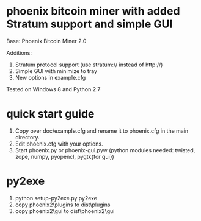 phoenix bitcoin miner with added Stratum support and simple GUI
=======

Base: Phoenix Bitcoin Miner 2.0

Additions:

1. Stratum protocol support (use stratum:// instead of http://)
2. Simple GUI with minimize to tray
3. New options in example.cfg

Tested on Windows 8 and Python 2.7

quick start guide
=======
1. Copy over doc/example.cfg and rename it to phoenix.cfg in the main directory.
2. Edit phoenix.cfg with your options.
3. Start phoenix.py or phoenix-gui.pyw (python modules needed: twisted, zope, numpy, pyopencl, pygtk{for gui})

py2exe
=======
1. python setup-py2exe.py py2exe
2. copy phoenix2\plugins to dist\plugins
3. copy phoenix2\gui to dist\phoenix2\gui
